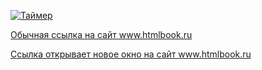 <a href="https://ojenya.github.io/timer-react/" target="_blank"><img src="https://github.com/ojenya/timer-react/blob/master/1.png" title="Таймер" alt="Таймер"></a>

  <p><a href="http://htmlbook.ru">Обычная ссылка на сайт www.htmlbook.ru</a></p>
  <p><a href="http://htmlbook.ru" target="_blank">Ссылка 
  открывает новое окно на сайт www.htmlbook.ru</a></p> 
